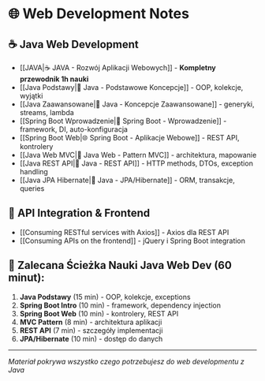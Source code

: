 # 🌐 Web Development Notes

## ☕ Java Web Development
- [[JAVA|☕ JAVA - Rozwój Aplikacji Webowych]] - **Kompletny przewodnik 1h nauki**
- [[Java Podstawy|🔰 Java - Podstawowe Koncepcje]] - OOP, kolekcje, wyjątki
- [[Java Zaawansowane|🚀 Java - Koncepcje Zaawansowane]] - generyki, streams, lambda
- [[Spring Boot Wprowadzenie|🌱 Spring Boot - Wprowadzenie]] - framework, DI, auto-konfiguracja
- [[Spring Boot Web|🌐 Spring Boot - Aplikacje Webowe]] - REST API, kontrolery
- [[Java Web MVC|🎨 Java Web - Pattern MVC]] - architektura, mapowanie
- [[Java REST API|📡 Java - REST API]] - HTTP methods, DTOs, exception handling
- [[Java JPA Hibernate|💾 Java - JPA/Hibernate]] - ORM, transakcje, queries

## 🔗 API Integration & Frontend
- [[Consuming RESTful services with Axios]] - Axios dla REST API
- [[Consuming APIs on the frontend]] - jQuery i Spring Boot integration

## 🎯 Zalecana Ścieżka Nauki Java Web Dev (60 minut):
1. **Java Podstawy** (15 min) - OOP, kolekcje, exceptions
2. **Spring Boot Intro** (10 min) - framework, dependency injection  
3. **Spring Boot Web** (10 min) - kontrolery, REST API
4. **MVC Pattern** (8 min) - architektura aplikacji
5. **REST API** (7 min) - szczegóły implementacji
6. **JPA/Hibernate** (10 min) - dostęp do danych

---
*Materiał pokrywa wszystko czego potrzebujesz do web developmentu z Java*
